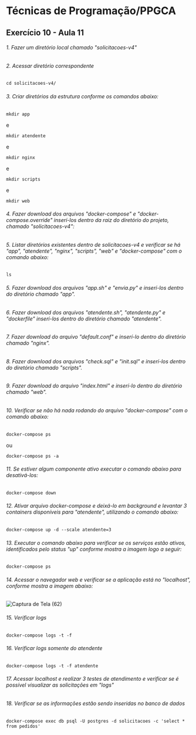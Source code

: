 # Técnicas de Programação/PPGCA
## Exercício 10 - Aula 11

###### 1. Fazer um diretório local chamado *"solicitacoes-v4"*

###### 2. Acessar diretório correspondente
```
cd solicitacoes-v4/
```

###### 3. Criar diretórios da estrutura conforme os comandos abaixo:
```
mkdir app
```
e
```
mkdir atendente
```
e
```
mkdir nginx
```
e
```
mkdir scripts
```
e
```
mkdir web
```

###### 4. Fazer download dos arquivos *"docker-compose"* e *"docker-compose.override"* inserí-los dentro da raiz do diretório do projeto, chamado *"solicitacoes-v4"*:


###### 5. Listar diretórios existentes dentro de *solicitacoes-v4* e verificar se há "app", "atendente", "nginx", "scripts", "web" e "docker-compose" com o comando abaixo:
```
ls
```

###### 5. Fazer download dos arquivos *"app.sh"* e *"envia.py"* e inserí-los dentro do diretório chamado *"app"*.

###### 6. Fazer download dos arquivos *"atendente.sh"*, *"atendente.py"* e *"dockerfile"* inserí-los dentro do diretório chamado *"atendente"*.

###### 7. Fazer download do arquivo *"default.conf"* e inserí-lo dentro do diretório chamado *"nginx"*.

###### 8. Fazer download dos arquivos *"check.sql"* e *"init.sql"* e inserí-los dentro do diretório chamado *"scripts"*.

###### 9. Fazer download do arquivo *"index.html"* e inserí-lo dentro do diretório chamado *"web"*.

###### 10. Verificar se não há nada rodando do arquivo *"docker-compose"* com o comando abaixo:
```
docker-compose ps 
```
ou
```
docker-compose ps -a
```

###### 11. Se estiver algum componente ativo executar o comando abaixo para desativá-los:
```
docker-compose down
```

###### 12. Ativar arquivo docker-compose e deixá-lo em background e levantar 3 containers disponíveis para "atendente", utilizando o comando abaixo:
```
docker-compose up -d --scale atendente=3
```

###### 13. Executar o comando abaixo para verificar se os serviços estão ativos, identificados pelo status "up" conforme mostra a imagem logo a seguir:
```
docker-compose ps
```

###### 14. Acessar o navegador web e verificar se a aplicação está no *"localhost"*, conforme mostra a imagem abaixo:

![Captura de Tela (62)](https://user-images.githubusercontent.com/65691783/83930336-6f5f1e80-a76d-11ea-9a02-34be99d1ecc7.png)

###### 15. Verificar logs
```
docker-compose logs -t -f
```

###### 16. Verificar logs somente do atendente
```
docker-compose logs -t -f atendente
```

###### 17. Acessar localhost e realizar 3 testes de atendimento e verificar se é possível visualizar as solicitações em "logs"

###### 18. Verificar se as informações estão sendo inseridas no banco de dados
```
docker-compose exec db psql -U postgres -d solicitacoes -c 'select * from pedidos'
```
